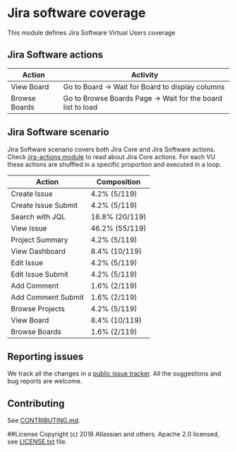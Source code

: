 # Jira software coverage

This module defines Jira Software Virtual Users coverage

## Jira Software actions

Action              | Activity              |
------------------- | ----------------------
View Board          | Go to Board → Wait for Board to display columns
Browse Boards       | Go to Browse Boards Page → Wait for the board list to load

## Jira Software scenario

Jira Software scenario covers both Jira Core and Jira Software actions. 
Check [jira-actions module](https://bitbucket.org/atlassian/jira-actions/src/master/README.md) 
to read about Jira Core actions. For each VU these actions are shuffled in a specific proportion and executed in a loop.

Action              | Composition              |
------------------- | ----------------------
Create Issue        | 4.2% (5/119)
Create Issue Submit | 4.2% (5/119)
Search with JQL     | 16.8% (20/119)
View Issue          | 46.2% (55/119)
Project Summary     | 4.2% (5/119)
View Dashboard      | 8.4% (10/119)
Edit Issue          | 4.2% (5/119)
Edit Issue Submit   | 4.2% (5/119)
Add Comment         | 1.6% (2/119)
Add Comment Submit  | 1.6% (2/119)
Browse Projects     | 4.2% (5/119)
View Board          | 8.4% (10/119)
Browse Boards       | 1.6% (2/119)

## Reporting issues

We track all the changes in a [public issue tracker](https://ecosystem.atlassian.net/secure/RapidBoard.jspa?rapidView=457&projectKey=JPERF).
All the suggestions and bug reports are welcome.

## Contributing

See [CONTRIBUTING.md](CONTRIBUTING.md).

##License
Copyright (c) 2018 Atlassian and others.
Apache 2.0 licensed, see [LICENSE.txt](LICENSE.txt) file.